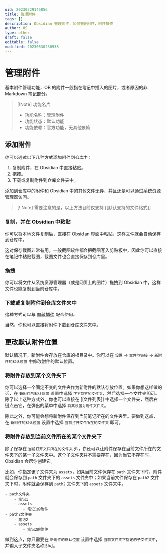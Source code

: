 ```yaml
---
uid: 20230329145856
title: 管理附件
tags: []
description: Obsidian 管理附件，如何管理附件，附件操作
author: OS
type: other
draft: false
editable: false
modified: 20230530230938
---
```


# 管理附件

基本附件管理功能，OB 的附件一般指在笔记中插入的图片，或者原因的非 Markdown 笔记部分。

> [!Note] 功能名片
> - 功能名称：管理附件
> - 功能状态：默认功能
> - 功能依赖：官方功能，无其他依赖

## 添加附件

你可以通过以下几种方式添加附件到仓库中：

1. 复制附件，在 Obsidian 中直接粘贴。
2. 拖拽。
3. 下载或复制附件到仓库文件夹中。

添加到仓库中的附件和 Obsidian 中的其他文件无异，并且还是可以通过系统资源管理器访问。

> [! Note]
> 需要注意的是，以上方法目前仅支持 [[默认支持的文件格式]]

### 复制，并在 Obsidian 中粘贴

你可以将本地文件复制后，直接在 Obsidian 界面中粘贴，这样文件就会自动保存到仓库中。

这对保存截图非常有用。一般截图软件都会把截图写入剪贴板中，因此你可以直接在笔记中粘贴截图，截图文件也会直接保存到仓库里。

### 拖拽

你可以将文件从系统资源管理器（或是网页上的图片）拖拽到 Obsidian 中，这样文件也能复制到当前仓库中。

### 下载或复制附件到仓库文件夹中

这种方式可以与 [剪藏插件](https://publish.obsidian.md/help-zh/%E4%BD%BF%E7%94%A8%E6%8C%87%E5%8D%97/%E6%8D%95%E8%8E%B7%E4%BF%A1%E6%81%AF#%E4%BD%BF%E7%94%A8%E5%89%AA%E8%97%8F%E6%8F%92%E4%BB%B6) 配合使用。

当然，你也可以直接将附件下载到仓库文件夹中。

## 更改默认附件位置

默认情况下，新附件会存放在仓库的根目录中。你可以在 `设置` -> `文件与链接` -> `新附件的默认位置` 中修改附件的默认位置。

### 将附件存放到某个文件夹下

你可以选择一个固定不变的文件夹作为新附件的默认存放位置。如果你想这样做的话，在 `新附件的默认位置` 设置中选择 `下方指定的文件夹`，然后选择一个文件夹即可。除了以上这种方式外，你也可以直接在 [[文件列表]] 中选择一个文件夹，然后右键点击它，在弹出的菜单中选择 `将其设置为附件文件夹`。

除此之外，你可能会想将新附件保存到当前笔记所在的文件夹里。要做到这点，在 `新附件的默认位置` 设置中选择 `当前打开文件所在的文件夹` 即可。

### 将附件存放到当前文件所在的某个文件夹下

除了保存在 `当前打开文件所在的文件夹` 外，你还可以让附件保存在当前文件所在的文件夹下的某一子文件夹中。这个子文件夹并不需要存在，因为当它不存在时，Obsidian 会帮你创建它。

比如，你指定该子文件夹为 `assets`，如果当前文件保存在 `path` 文件夹下时，附件就会保存到 `path` 文件夹下的 `assets` 文件夹中；如果当前文件保存在 `path2` 文件夹下时，附件就会保存到 `path2` 文件夹下的 `assets` 文件夹中。

```
- path文件夹
	- 笔记1
	- assets
		- 笔记1的附件
- path2文件夹
	- 笔记2
	- assets
		- 笔记2的附件
```

做到这点，你只需要在 `新附件的默认位置` 设置中选择 `当前文件夹下指定的子文件夹中`，并输入子文件夹名称即可。